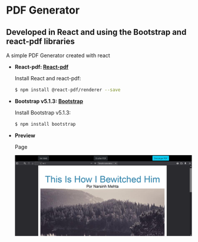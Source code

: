 # PDF Generator

## Developed in React and using the Bootstrap and react-pdf libraries

A simple PDF Generator created with react

- **React-pdf: [React-pdf](https://react-pdf.org/)**

  Install React and react-pdf:

  ```bash
  $ npm install @react-pdf/renderer --save
  ```

- **Bootstrap v5.1.3: [Bootstrap](https://getbootstrap.com/)**

  Install Bootstrap v5.1.3:

  ```bash
  $ npm install bootstrap
  ```

- **Preview**

  Page

  ![preview img](/preview.png)
